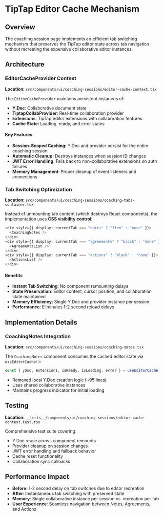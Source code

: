 # TipTap Editor Cache Mechanism

## Overview

The coaching session page implements an efficient tab switching mechanism that preserves the TipTap editor state across tab navigation without recreating the expensive collaborative editor instances.

## Architecture

### EditorCacheProvider Context

**Location**: `src/components/ui/coaching-sessions/editor-cache-context.tsx`

The `EditorCacheProvider` maintains persistent instances of:
- **Y.Doc**: Collaborative document state
- **TiptapCollabProvider**: Real-time collaboration provider  
- **Extensions**: TipTap editor extensions with collaboration features
- **Cache State**: Loading, ready, and error states

#### Key Features

- **Session-Scoped Caching**: Y.Doc and provider persist for the entire coaching session
- **Automatic Cleanup**: Destroys instances when session ID changes
- **JWT Error Handling**: Falls back to non-collaborative extensions on auth failures
- **Memory Management**: Proper cleanup of event listeners and connections

### Tab Switching Optimization

**Location**: `src/components/ui/coaching-sessions/coaching-tabs-container.tsx`

Instead of unmounting tab content (which destroys React components), the implementation uses **CSS visibility control**:

```typescript
<div style={{ display: currentTab === "notes" ? "flex" : "none" }}>
  <CoachingNotes />
</div>
<div style={{ display: currentTab === "agreements" ? "block" : "none" }}>
  <AgreementsList />
</div>
<div style={{ display: currentTab === "actions" ? "block" : "none" }}>
  <ActionsList />
</div>
```

#### Benefits

- **Instant Tab Switching**: No component remounting delays
- **State Preservation**: Editor content, cursor position, and collaboration state maintained
- **Memory Efficiency**: Single Y.Doc and provider instance per session
- **Performance**: Eliminates 1-2 second reload delays

## Implementation Details

### CoachingNotes Integration

**Location**: `src/components/ui/coaching-sessions/coaching-notes.tsx`

The `CoachingNotes` component consumes the cached editor state via `useEditorCache()`:

```typescript
const { yDoc, extensions, isReady, isLoading, error } = useEditorCache();
```

- Removed local Y.Doc creation logic (~95 lines)
- Uses shared collaborative instances
- Maintains progress indicator for initial loading

## Testing

**Location**: `__tests__/components/ui/coaching-sessions/editor-cache-context.test.tsx`

Comprehensive test suite covering:
- Y.Doc reuse across component remounts
- Provider cleanup on session changes  
- JWT error handling and fallback behavior
- Cache reset functionality
- Collaboration sync callbacks

## Performance Impact

- **Before**: 1-2 second delay on tab switches due to editor recreation
- **After**: Instantaneous tab switching with preserved state
- **Memory**: Single collaborative instance per session vs. recreation per tab
- **User Experience**: Seamless navigation between Notes, Agreements, and Actions
